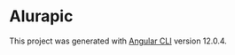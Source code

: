 # Alurapic

This project was generated with [Angular CLI](https://github.com/angular/angular-cli) version 12.0.4.
